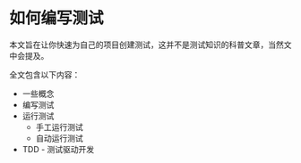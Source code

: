 # 如何编写测试

本文旨在让你快速为自己的项目创建测试，这并不是测试知识的科普文章，当然文中会提及。

全文包含以下内容：

- 一些概念
- 编写测试
- 运行测试
    - 手工运行测试
    - 自动运行测试
- TDD - 测试驱动开发